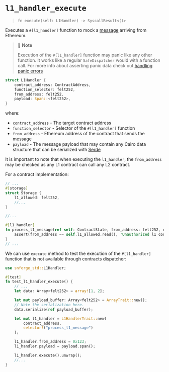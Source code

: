 # `l1_handler_execute`

> `fn execute(self: L1Handler) -> SyscallResult<()>`

Executes a `#[l1_handler]` function to mock a
[message](https://docs.starknet.io/documentation/architecture_and_concepts/L1-L2_Communication/messaging-mechanism/)
arriving from Ethereum.

> 📝 **Note**
> 
> Execution of the `#[l1_handler]` function may panic like any other function.
> It works like a regular `SafeDispatcher` would with a function call.
> For more info about asserting panic data check out [handling panic errors](../../testing/contracts.md#handling-errors)


```rust
struct L1Handler {
    contract_address: ContractAddress,
    function_selector: felt252,
    from_address: felt252,
    payload: Span::<felt252>,
}
```

where:

- `contract_address` - The target contract address
- `function_selector` - Selector of the `#[l1_handler]` function
- `from_address` - Ethereum address of the contract that sends the message
- `payload` - The message payload that may contain any Cairo data structure that can be serialized with
[Serde](https://book.cairo-lang.org/appendix-03-derivable-traits.html?highlight=serde#serializing-with-serde)

It is important to note that when executing the `l1_handler`,
the `from_address` may be checked as any L1 contract can call any L2 contract.

For a contract implementation:

```rust
// ...
#[storage]
struct Storage {
    l1_allowed: felt252,
    //...
}

//...

#[l1_handler]
fn process_l1_message(ref self: ContractState, from_address: felt252, data: Span<felt252>) {
    assert(from_address == self.l1_allowed.read(), 'Unauthorized l1 contract');
}
// ...
```

We can use `execute` method to test the execution of the `#[l1_handler]` function that is
not available through contracts dispatcher:

```rust
use snforge_std::L1Handler;

#[test]
fn test_l1_handler_execute() {
    // ...
    let data: Array<felt252> = array![1, 2];

    let mut payload_buffer: Array<felt252> = ArrayTrait::new();
    // Note the serialization here.
    data.serialize(ref payload_buffer);

    let mut l1_handler = L1HandlerTrait::new(
        contract_address,
        selector!("process_l1_message")
    );

    l1_handler.from_address = 0x123;
    l1_handler.payload = payload.span();

    l1_handler.execute().unwrap();
    //...
}
```
